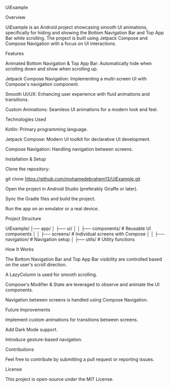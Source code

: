 UiExample

Overview

UiExample is an Android project showcasing smooth UI animations, specifically for hiding and showing the Bottom Navigation Bar and Top App Bar while scrolling. The project is built using Jetpack Compose and Compose Navigation with a focus on UI interactions.

Features

Animated Bottom Navigation & Top App Bar: Automatically hide when scrolling down and show when scrolling up.

Jetpack Compose Navigation: Implementing a multi-screen UI with Compose's navigation component.

Smooth UI/UX: Enhancing user experience with fluid animations and transitions.

Custom Animations: Seamless UI animations for a modern look and feel.

Technologies Used

Kotlin: Primary programming language.

Jetpack Compose: Modern UI toolkit for declarative UI development.

Compose Navigation: Handling navigation between screens.

Installation & Setup

Clone the repository:

git clone https://github.com/mohamedebrahem13/UiExample.git

Open the project in Android Studio (preferably Giraffe or later).

Sync the Gradle files and build the project.

Run the app on an emulator or a real device.

Project Structure

UiExample/
│── app/
│   ├── ui/
│   │   ├── components/    # Reusable UI components
│   │   ├── screens/       # Individual screens with Compose
│   │   ├── navigation/    # Navigation setup
│   ├── utils/            # Utility functions

How It Works

The Bottom Navigation Bar and Top App Bar visibility are controlled based on the user's scroll direction.

A LazyColumn is used for smooth scrolling.

Compose's Modifier & State are leveraged to observe and animate the UI components.

Navigation between screens is handled using Compose Navigation.

Future Improvements

Implement custom animations for transitions between screens.

Add Dark Mode support.

Introduce gesture-based navigation.

Contributions

Feel free to contribute by submitting a pull request or reporting issues.

License

This project is open-source under the MIT License.
